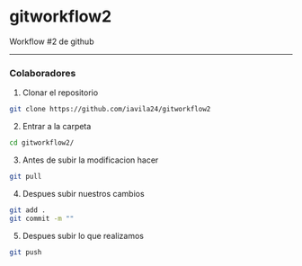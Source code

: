 # gitworkflow2
Workflow #2 de github

---
### Colaboradores

1. Clonar el repositorio
```bash
git clone https://github.com/iavila24/gitworkflow2
```
2. Entrar a la carpeta 
```bash
cd gitworkflow2/
```
3. Antes de subir la modificacion hacer 
```bash
git pull
```
4. Despues subir nuestros cambios 
```bash
git add . 
git commit -m ""
```
5. Despues subir lo que realizamos 
```bash
git push
```